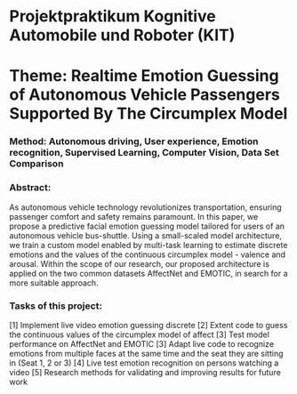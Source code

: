# Projektpraktikum Kognitive Automobile und Roboter (KIT)

# Theme: Realtime Emotion Guessing of Autonomous Vehicle Passengers Supported By The Circumplex Model

### Method: Autonomous driving, User experience, Emotion recognition, Supervised Learning, Computer Vision, Data Set Comparison
### Abstract: 
As autonomous vehicle technology revolutionizes transportation, ensuring passenger comfort and safety remains paramount. In this paper, we propose a predictive facial emotion guessing model tailored for users of an autonomous vehicle bus-shuttle. Using a small-scaled model architecture, we train a custom model enabled by multi-task learning to estimate discrete emotions and the values of the continuous circumplex model - valence and arousal. Within the scope of our research, our proposed architecture is applied on the two common datasets AffectNet and EMOTIC, in search for a more suitable approach.

### Tasks of this project:

[1] Implement live video emotion guessing discrete
[2] Extent code to guess the continuous values of the circumplex model of affect
[3] Test model performance on AffectNet and EMOTIC
[3] Adapt live code to recognize emotions from multiple faces at the same time and the seat they are sitting in (Seat 1, 2 or 3)
[4] Live test emotion recognition on persons watching a video
[5] Research methods for validating and improving results for future work
